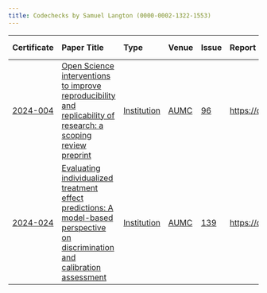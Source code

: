 ```yaml
---
title: Codechecks by Samuel Langton (0000-0002-1322-1553)
---
```



|Certificate |Paper Title                                                                                                                     |Type        |Venue |Issue |Report                                  |Check date |
|:-------|:---------------------------------------------|:------------------|:------------------|:---|:--------------------------|:------------------|
|[2024-004](https://codecheck.org.uk/register/certs/2024-004/)|[Open Science interventions to improve reproducibility and replicability of research: a scoping review preprint ](https://doi.org/10.31222/osf.io/a8rmu)|[Institution](https://codecheck.org.uk/register/venues/institutions)|[AUMC](https://codecheck.org.uk/register/venues/institutions/aumc)|[96](https://github.com/codecheckers/register/issues/96)|https://doi.org/10.5281/zenodo.13364677 |2024-08-01 |
|[2024-024](https://codecheck.org.uk/register/certs/2024-024/)|[Evaluating individualized treatment effect predictions: A model-based perspective on discrimination and calibration assessment ](https://doi.org/10.1002/sim.10186)|[Institution](https://codecheck.org.uk/register/venues/institutions)|[AUMC](https://codecheck.org.uk/register/venues/institutions/aumc)|[139](https://github.com/codecheckers/register/issues/139)|https://doi.org/10.5281/zenodo.14576035 |2024-12-16 |
